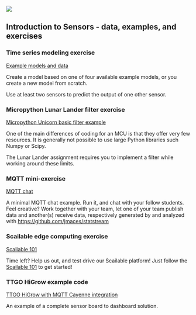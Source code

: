 ![](images/sensor.png)

## Introduction to Sensors - data, examples, and exercises

### Time series modeling exercise

[Example models and data](30mhz)

Create a model based on one of four available example models, or you create a new model from scratch. 

Use at least two sensors to predict the output of one other sensor.

### Micropython Lunar Lander filter exercise

[Micropython Unicorn basic filter example](micropython)

One of the main differences of coding for an MCU is that they offer very few resources. It is generally not possible to use large Python libraries such Numpy or Scipy.

The Lunar Lander assignment requires you to implement a filter while working around these limits.

### MQTT mini-exercise

[MQTT chat](mqtt)

A minimal MQTT chat example. Run it, and chat with your follow students. Feel creative? Work together with your team, let one of your team publish data and another(s) receive data, respectively generated by and analyzed with https://github.com/jmaces/statstream

### Scailable edge computing exercise

[Scailable 101](https://github.com/scailable/sclbl-tutorials/blob/master/sclbl-101-getting-started/README.md)

Time left? Help us out, and test drive our Scailable platform! Just follow the [Scailable 101](https://github.com/scailable/sclbl-tutorials/blob/master/sclbl-101-getting-started/README.md) to get started! 

### TTGO HiGrow example code

[TTGO HiGrow with MQTT Cayenne integration](higrow)

An example of a complete sensor board to dashboard solution. 



